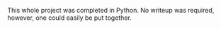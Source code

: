 This whole project was completed in Python. No writeup was required, however, one could easily be put together.

